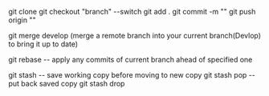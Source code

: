 git clone 
git checkout "branch"  --switch
git add .
git commit -m ""
git push origin ""

git merge develop (merge a remote branch into your current branch(Devlop) to bring it up to date)

git rebase  -- apply any commits of current branch ahead of specified one

git stash  -- save working copy before moving to new copy
git stash pop -- put back saved copy
git stash drop

